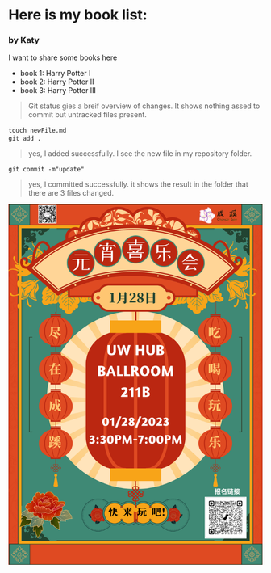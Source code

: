 #   Here is my book list:

### by Katy

I want to share some books here

-   book 1: Harry Potter I
-   book 2: Harry Potter II
-   book 3: Harry Potter III

> Git status gies a breif overview of changes. It shows nothing assed to commit but untracked files present.


```
touch newFile.md
git add .
```

>  yes, I added successfully. I see the new file in my repository folder.


```
git commit -m"update"
```

>  yes, I committed successfully. it shows the result in the folder that there are 3 files changed. 


![photo of Katy](imgaes/1.png)



